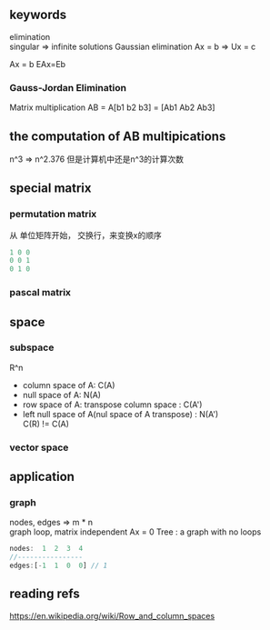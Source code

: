 ## keywords
elimination  
singular => infinite solutions
Gaussian elimination
Ax = b => Ux = c

Ax = b
EAx=Eb

### Gauss-Jordan Elimination
Matrix multiplication AB = A[b1 b2 b3] = [Ab1 Ab2 Ab3]
##  the computation of AB multipications
n^3 => n^2.376
但是计算机中还是n^3的计算次数
## special matrix
### permutation matrix
从 单位矩阵开始， 交换行，来变换x的顺序
```js
1 0 0
0 0 1 
0 1 0
```
### pascal matrix

## space
### subspace
R^n
- column space of A: C(A)
- null space of A: N(A)
- row space of A: transpose column space : C(A')  
- left null space of A(nul space of A transpose) : N(A')  
C(R) != C(A)  

### vector space

## application
### graph 
nodes, edges => m * n  
graph loop, matrix independent 
Ax = 0
Tree : a graph with no loops
```js
nodes:  1  2  3  4
//----------------
edges:[-1  1  0  0] // 1
```

## reading refs
https://en.wikipedia.org/wiki/Row_and_column_spaces